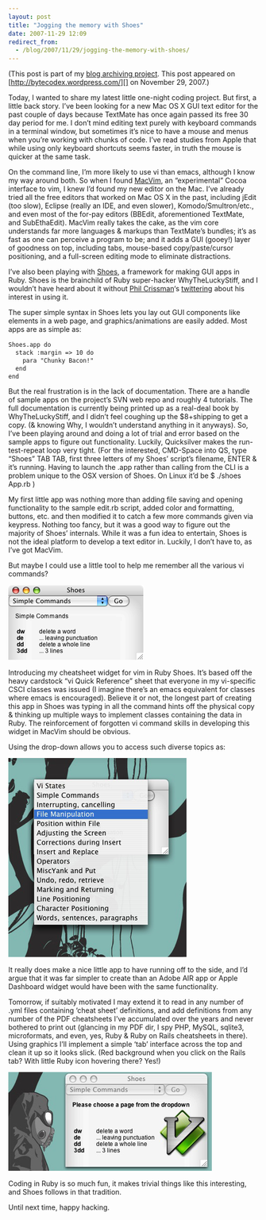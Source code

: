 ```yaml
---
layout: post
title: "Jogging the memory with Shoes"
date: 2007-11-29 12:09
redirect_from:
  - /blog/2007/11/29/jogging-the-memory-with-shoes/
---
```


(This post is part of my [blog archiving project](/about#old-posts). This post appeared on
[http://bytecodex.wordpress.com/][] on November 29, 2007.)

Today, I wanted to share my latest little one-night coding project. But
first, a little back story. I’ve been looking for a new Mac OS X GUI
text editor for the past couple of days because TextMate has once again
passed its free 30 day period for me. I don’t mind editing text purely
with keyboard commands in a terminal window, but sometimes it’s nice to
have a mouse and menus when you’re working with chunks of code. I’ve
read studies from Apple that while using only keyboard shortcuts seems
faster, in truth the mouse is quicker at the same task.

On the command line, I’m more likely to use vi than emacs, although I
know my way around both. So when I found [MacVim][], an “experimental”
Cocoa interface to vim, I knew I’d found my new editor on the Mac. I’ve
already tried all the free editors that worked on Mac OS X in the past,
including jEdit (too slow), Eclipse (really an IDE, and even slower),
Komodo/Smultron/etc., and even most of the for-pay editors (BBEdit,
aforementioned TextMate, and SubEthaEdit). MacVim really takes the cake,
as the vim core understands far more languages & markups than TextMate’s
bundles; it’s as fast as one can perceive a program to be; and it adds a
GUI (gooey!) layer of goodness on top, including tabs, mouse-based
copy/paste/cursor positioning, and a full-screen editing mode to
eliminate distractions.

I’ve also been playing with [Shoes][], a framework for making GUI apps
in Ruby. Shoes is the brainchild of Ruby super-hacker WhyTheLuckyStiff,
and I wouldn’t have heard about it without [Phil Crissman][]‘s
[twittering][] about his interest in using it.

The super simple syntax in Shoes lets you lay out GUI components like
elements in a web page, and graphics/animations are easily added. Most
apps are as simple as:

    Shoes.app do
      stack :margin => 10 do
        para "Chunky Bacon!"
      end
    end

But the real frustration is in the lack of documentation. There are a
handle of sample apps on the project’s SVN web repo and roughly 4
tutorials. The full documentation is currently being printed up as a
real-deal book by WhyTheLuckyStiff, and I didn’t feel coughing up the
$8+shipping to get a copy. (& knowing Why, I wouldn’t understand
anything in it anyways). So, I’ve been playing around and doing a lot of
trial and error based on the sample apps to figure out functionality.
Luckily, Quicksilver makes the run-test-repeat loop very tight. (For the
interested, CMD-Space into QS, type “Shoes” TAB TAB, first three letters
of my Shoes’ script’s filename, ENTER & it’s running. Having to launch
the .app rather than calling from the CLI is a problem unique to the OSX
version of Shoes. On Linux it’d be $ ./shoes App.rb )

My first little app was nothing more than adding file saving and opening
functionality to the sample edit.rb script, added color and formatting,
buttons, etc. and then modified it to catch a few more commands given
via keypress. Nothing too fancy, but it was a good way to figure out the
majority of Shoes’ internals. While it was a fun idea to entertain,
Shoes is not the ideal platform to develop a text editor in. Luckily, I
don’t have to, as I’ve got MacVim.

But maybe I could use a little tool to help me remember all the various
vi commands?

![Shoes cheatsheet widget][]

Introducing my cheatsheet widget for vim in Ruby Shoes. It’s based off
the heavy cardstock “vi Quick Reference” sheet that everyone in my
vi-specific CSCI classes was issued (I imagine there’s an emacs
equivalent for classes where emacs is encouraged). Believe it or not,
the longest part of creating this app in Shoes was typing in all the
command hints off the physical copy & thinking up multiple ways to implement
classes containing the data in Ruby. The reinforcement of forgotten vi command
skills in developing this widget in MacVim should be obvious.

Using the drop-down allows you to access such diverse topics as:

![shoes2.jpg][]

It really does make a nice little app to have running off to the side,
and I’d argue that it was far simpler to create than an Adobe AIR app or
Apple Dashboard widget would have been with the same functionality.

Tomorrow, if suitably motivated I may extend it to read in any number of
.yml files containing ‘cheat sheet’ definitions, and add definitions
from any number of the PDF cheatsheets I’ve accumulated over the years
and never bothered to print out (glancing in my PDF dir, I spy PHP,
MySQL, sqlite3, microformats, and even, yes, Ruby & Ruby on Rails
cheatsheets in there). Using graphics I’ll implement a simple ‘tab’
interface across the top and clean it up so it looks slick. (Red
background when you click on the Rails tab? With little Ruby icon
hovering there? Yes!)

![shoes3-1.jpg][]

Coding in Ruby is so much fun, it makes trivial things like this
interesting, and Shoes follows in that tradition.

Until next time, happy hacking.

  [http://bytecodex.wordpress.com/]: http://bytecodex.wordpress.com/2007/11/29/jogging-the-memory-with-shoes/
  [MacVim]: http://code.google.com/p/macvim/
  [Shoes]: http://code.whytheluckystiff.net/shoes/
  [Phil Crissman]: http://philcrissman.com/
  [twittering]: http://twitter.com/philcrissman
  [Shoes cheatsheet widget]: /images/shoes-cheatsheet.png
  [shoes2.jpg]: /images/shoes-cheatsheet-2.jpg
  [shoes3-1.jpg]: /images/shoes-vim-cheatsheet.jpg
